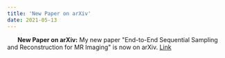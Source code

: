 ```yaml
---
title: 'New Paper on arXiv'
date: 2021-05-13
---
```


&nbsp;&nbsp;&nbsp;&nbsp;&nbsp; **New Paper on arXiv:** My new paper "End-to-End Sequential Sampling and Reconstruction for MR Imaging" is now on arXiv. [Link](https://arxiv.org/abs/2105.06460)
